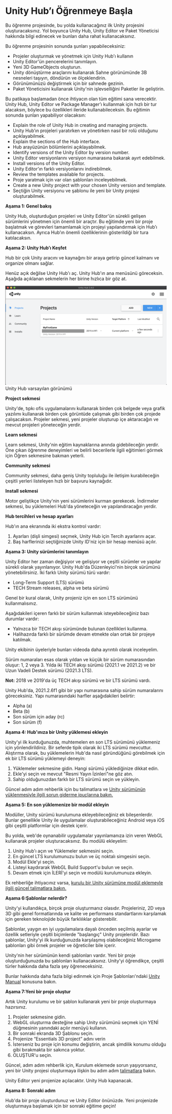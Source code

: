 # Unity Hub’ı Öğrenmeye Başla
Bu öğrenme projesinde, bu yolda kullanacağınız ilk Unity projesini oluşturacaksınız. Yol boyunca Unity Hub, Unity Editor ve Paket Yöneticisi hakkında bilgi edinecek ve bunları daha rahat kullanacaksınız.

Bu öğrenme projesinin sonunda şunları yapabileceksiniz:

- Projeler oluşturmak ve yönetmek için Unity Hub'ı kullanın
- Unity Editor'ün pencerelerini tanımlayın.
- Yeni 3D GameObjects oluşturun.
- Unity dönüştürme araçlarını kullanarak Sahne görünümünde 3B nesneleri taşıyın, döndürün ve ölçeklendirin.
- Görünümünüzü değiştirmek için bir sahnede gezinin.
- Paket Yöneticisini kullanarak Unity'nin işlevselliğini Paketler ile geliştirin.


Bu patikaya başlamadan önce ihtiyacın olan tüm eğitimi sana verecektir. Unity Hub, Unity Editor ve Package Manager’ı kullanmak için hızlı bir tur alacaksın, böylece bu özellikleri ileride kullanabileceksin. Bu eğitimin sonunda şunları yapabiliyor olacaksın:

- Explain the role of Unity Hub in creating and managing projects.
- Unity Hub’ın projeleri yaratırken ve yönetirken nasıl bir rolü olduğunu açıklayabilmek.
- Explain the sections of the Hub interface.
- Hub arayüzünün bölümlerini açıklayabilmek.
- Identify versions of the Unity Editor by version number.
- Unity Editor versiyonlarını versiyon numarasına bakarak ayırt edebilmek.
- Install versions of the Unity Editor.
- Unity Editor’ın farklı versiyonlarını indirebilmek.
- Review the templates available for projects.
- Proje yaratmak için var olan şablonları inceleyebilmek.
- Create a new Unity project with your chosen Unity version and template.
- Seçtiğin Unity versiyonu ve şablonu ile yeni bir Unity projesi oluşturabilmek.


**Aşama 1: Genel bakış**

Unity Hub, oluşturduğun projeleri ve Unity Editor'ün sürekli gelişen sürümlerini yönetmen için önemli bir araçtır. Bu eğitimde yeni bir proje başlatmak ve görevleri tamamlamak için projeyi yapılandırmak için Hub’ı kullanacaksın. Ayrıca Hub’ın önemli özelliklerinin gösterildiği bir tura katılacaksın.

**Aşama 2: Unity Hub’ı Keşfet**

Hub bir çok Unity aracını ve kaynağını bir araya getirip güncel kalmanı ve organize olmanı sağlar.

Henüz açık değilse Unity Hub'ı aç. Unity Hub'ın ana menüsünü göreceksin. Aşağıda açıklanan sekmelerin her birine hızlıca bir göz at.

![figures](https://raw.githubusercontent.com/Kodluyoruz/taskforce/main/unity-essentials/get-started-with-the-unity-hub/figures/Foundations_CwU_2.1.3.0_HubDefault.png)
Unity Hub varsayılan görünümü

**Project sekmesi**

Unity'de, tıpkı ofis uygulamalarını kullanarak birden çok belgede veya grafik yazılımı kullanarak birden çok görüntüde çalışmak gibi birden çok projede çalışacaksın. Projeler sekmesi, yeni projeler oluşturup içe aktaracağın ve mevcut projeleri yöneteceğin yerdir.

**Learn sekmesi**

Learn sekmesi, Unity'nin eğitim kaynaklarına anında gidebileceğin yerdir. Öne çıkan öğrenme deneyimleri ve belirli becerilerle ilgili eğitimleri görmek için Öğren sekmesine bakman yeterli. 

**Community sekmesi**

Community sekmesi, daha geniş Unity topluluğu ile iletişim kurabileceğin çeşitli yerleri listeleyen hızlı bir başvuru kaynağıdır. 


**Install sekmesi**

Motor geliştikçe Unity'nin yeni sürümlerini kurman gerekecek. İndirmeler sekmesi, bu yüklemeleri Hub'da yöneteceğin ve yapılandıracağın yerdir. 


**Hub tercihleri ve hesap ayarları**

Hub'ın ana ekranında iki ekstra kontrol vardır:

1. Ayarları (dişli simgesi) seçmek, Unity Hub için Tercih ayarlarını açar.
2. Baş harflerinizi seçtiğinizde Unity ID'niz için bir hesap menüsü açılır.

**Aşama 3: Unity sürümlerini tanımlayın**

Unity Editor her zaman değişiyor ve gelişiyor ve çeşitli sürümler ve yapılar sürekli olarak yayınlanıyor. Unity Hub'da Düzenleyici'nin birçok sürümünü yönetebilirsiniz. İki farklı Unity sürümü türü vardır:

- Long-Term Support (LTS) sürümü
- TECH Stream releases, alpha ve beta sürümü

Genel bir kural olarak, Unity projeniz için en son LTS sürümünü kullanmalısınız.

Aşağıdakileri içeren farklı bir sürüm kullanmak isteyebileceğiniz bazı durumlar vardır:

- Yalnızca bir TECH akışı sürümünde bulunan özellikleri kullanma.
- Halihazırda farklı bir sürümde devam etmekte olan ortak bir projeye katılmak.

Unity ekibinin üyeleriyle bunları videoda daha ayrıntılı olarak inceleyelim.

Sürüm numaraları esas olarak yıldan ve küçük bir sürüm numarasından oluşur: 1, 2 veya 3. Yılda iki TECH akışı sürümü (2021.1 ve 2021.2) ve bir Uzun Vadeli Destek sürümü (2021.3 LTS).


**Not:** 2018 ve 2019'da üç TECH akışı sürümü ve bir LTS sürümü vardı.

Unity Hub'da, 2021.2.6f1 gibi bir yapı numarasına sahip sürüm numaralarını göreceksiniz. Yapı numarasındaki harfler aşağıdakileri belirtir:

- Alpha (a)
- Beta (b)
- Son sürüm için aday (rc)
- Son sürüm (f)

**Aşama 4: Hub'ınıza bir Unity yüklemesi ekleyin**

Unity'yi ilk kurduğunuzda, muhtemelen en son LTS sürümünü yüklemeniz için yönlendirildiniz. Bir seferde tipik olarak iki LTS sürümü mevcuttur. Alıştırma olarak, bu yüklemelerin Hub'da nasıl göründüğünü görebilmek için ek bir LTS sürümü yüklemeyi deneyin:

1. Yüklemeler sekmesine gidin. Hangi sürümü yüklediğinize dikkat edin. 
2. Ekle'yi seçin ve mevcut "Resmi Yayın İzinleri"ne göz atın. 
3. Sahip olduğunuzdan farklı bir LTS sürümü seçin ve yükleyin.

Güncel adım adım rehberlik için bu talimatlara ve [Unity sürümünün yüklenmesiyle ilgili sorun giderme ipuçlarına bakın.](https://learn.unity.com/tutorial/project-setup-processes#60ed7a3fedbc2a001f71f1aa)

**Aşama 5: En son yüklemenize bir modül ekleyin**

Modüller, Unity sürümü kurulumuna ekleyebileceğiniz ek bileşenlerdir. Bunlar genellikle Unity ile uygulamalar oluşturabileceğiniz Android veya iOS gibi çeşitli platformlar için destek içerir.

Bu yolda, web'de oynanabilir uygulamalar yayınlamanıza izin veren WebGL kullanarak projeler oluşturacaksınız. Bu modülü ekleyelim:


1. Unity Hub'ı açın ve Yüklemeler sekmesini seçin. 
2. En güncel LTS kurulumunuzu bulun ve üç noktalı simgesini seçin. 
3. Modül Ekle'yi seçin. 
4. Listeyi kaydırarak WebGL Build Support'u bulun ve seçin. 
5. Devam etmek için İLERİ'yi seçin ve modülü kurulumunuza ekleyin.


Ek rehberliğe ihtiyacınız varsa, [kurulu bir Unity sürümüne modül eklemeyle ilgili güncel talimatlara bakın.](https://learn.unity.com/tutorial/project-setup-processes#60ed7a4cedbc2a002096b758)

**Aşama 6:Şablonlar nelerdir?**

Unity'yi kullandıkça, birçok proje oluşturmanız olasıdır. Projeleriniz, 2D veya 3D gibi genel formatlarında ve kalite ve performans standartlarını karşılamak için gereken teknolojide büyük farklılıklar gösterebilir.

Şablonlar, yaygın en iyi uygulamalara dayalı önceden seçilmiş ayarlar ve özellik setleriyle çeşitli biçimlerde "başlangıç" Unity projeleridir. Bazı şablonlar, Unity'yi ilk kurduğunuzda karşılaşmış olabileceğiniz Microgame şablonları gibi örnek projeler ve öğreticiler bile içerir.

Unity'nin her sürümünün kendi şablonları vardır. Yeni bir proje oluşturduğunuzda bu şablonları kullanacaksınız. Unity'yi öğrendikçe, çeşitli türler hakkında daha fazla şey öğreneceksiniz.

Bunlar hakkında daha fazla bilgi edinmek için Proje Şablonları'ndaki [Unity Manual](https://docs.unity3d.com/Manual/ProjectTemplates.html) konusuna bakın.


**Aşama 7:Yeni bir proje oluştur**

Artık Unity kurulumu ve bir şablon kullanarak yeni bir proje oluşturmaya hazırsınız.

1. Projeler sekmesine gidin. 
2. WebGL oluşturma desteğine sahip Unity sürümünü seçmek için YENİ düğmesinin yanındaki açılır menüyü kullanın. 
3. Bir sonraki ekranda 3D Şablonu seçin. 
4. Projenize “Essentials 3D project” adını verin 
5. İsterseniz bu proje için konumu değiştirin, ancak şimdilik konumu olduğu gibi bırakmakta bir sakınca yoktur. 
6. OLUŞTUR'u seçin.


Güncel, adım adım rehberlik için, Kurulum eklemede sorun yaşıyorsanız, yeni bir Unity projesi oluşturmaya ilişkin bu adım adım [talimatlara](https://learn.unity.com/tutorial/project-setup-processes#60f6aedeedbc2a7e96802196) bakın.

Unity Editor yeni projenize açılacaktır. Unity Hub kapanacak.


**Aşama 8: Sonraki adım**

Hub'da bir proje oluşturdunuz ve Unity Editor önünüzde. Yeni projenizde oluşturmaya başlamak için bir sonraki eğitime geçin!





